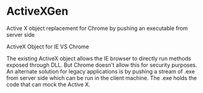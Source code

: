 # ActiveXGen
Active X object replacement for Chrome by pushing an executable from server side

ActiveX Object for IE VS Chrome

  The existing ActiveX object allows the IE browser to directly run methods exposed through DLL. 
  But Chrome doesn't allow this for security purposes.
  An alternate solution for legacy applications is by pushing a stream of .exe from server side which can be run in the client machine.
  The .exe holds the code that can mock the Active X.
  
  
